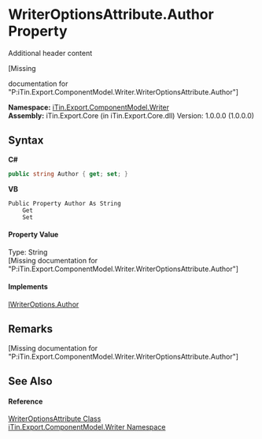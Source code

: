 # WriterOptionsAttribute.Author Property 
Additional header content 

\[Missing <summary> documentation for "P:iTin.Export.ComponentModel.Writer.WriterOptionsAttribute.Author"\]

**Namespace:**&nbsp;<a href="37973b78-6b66-1218-9d7d-14680ab2aeda">iTin.Export.ComponentModel.Writer</a><br />**Assembly:**&nbsp;iTin.Export.Core (in iTin.Export.Core.dll) Version: 1.0.0.0 (1.0.0.0)

## Syntax

**C#**<br />
``` C#
public string Author { get; set; }
```

**VB**<br />
``` VB
Public Property Author As String
	Get
	Set
```


#### Property Value
Type: String<br />\[Missing <value> documentation for "P:iTin.Export.ComponentModel.Writer.WriterOptionsAttribute.Author"\]

#### Implements
<a href="cf20a494-753f-cc46-67f0-348f0279af2a">IWriterOptions.Author</a><br />

## Remarks
\[Missing <remarks> documentation for "P:iTin.Export.ComponentModel.Writer.WriterOptionsAttribute.Author"\]

## See Also


#### Reference
<a href="aec559c6-5038-bfe4-63cf-3b9751d28888">WriterOptionsAttribute Class</a><br /><a href="37973b78-6b66-1218-9d7d-14680ab2aeda">iTin.Export.ComponentModel.Writer Namespace</a><br />